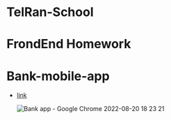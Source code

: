 # TelRan-School

# FrondEnd Homework

# Bank-mobile-app

- [link](https://alexdolz.github.io/Bank-mobile-app/)

  ![Bank app - Google Chrome 2022-08-20 18 23 21](https://user-images.githubusercontent.com/108806800/185756759-66925cdd-8cb9-4c0b-85c6-2edf00882173.png)
